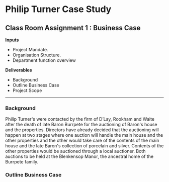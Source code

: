 # Philip Turner Case Study

## Class Room Assignment 1 : Business Case

**Inputs**
- Project Mandate.
- Organisation Structure.  
- Department function overview

**Deliverables**
- Background
- Outline Business Case
- Project Scope

---

### Background

Philip Turner's were contacted by the firm of D’Lay, Rookham and Waite after the death of late Baron Burrpete for the auctioning of Baron's house and the properties. Directors have already decided that the auctioning will happen at two stages where one auction will handle the main house and the other properties and the other would take care of the contents of the main house and the late Baron's collection of porcelain and silver.
Contents of the other properties would be auctioned through a local auctioner.
Both auctions to be held at the Blenkensop Manor, the ancestral home of the Burrpete family.

### Outline Business Case




